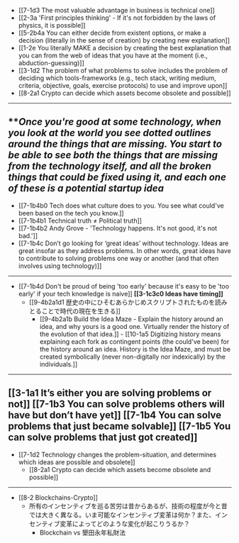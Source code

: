 - [[7-1d3 The most valuable advantage in business is technical one]]
- [[2-3a 'First principles thinking' - If it's not forbidden by the laws of physics, it is possible]]
- [[5-2b4a You can either decide from existent options, or make a decision (literally in the sense of creation) by creating new explanation]]
- [[1-2e You literally MAKE a decision by creating the best explanation that you can from the web of ideas that you have at the moment (i.e., abduction-guessing)]]
- [[3-1d2 The problem of what problems to solve includes the problem of deciding which tools-frameworks (e.g., tech stack, writing medium, criteria, objective, goals, exercise protocols) to use and improve upon]]
- [[8-2a1 Crypto can decide which assets become obsolete and possible]]
---
***Once you're good at some technology, when you look at the world you see dotted outlines around the things that are missing. You start to be able to see both the things that are missing from the technology itself, and all the broken things that could be fixed using it, and each one of these is a potential startup idea*
---
- [[7-1b4b0 Tech does what culture does to you. You see what could've been based on the tech you know.]]
- [[7-1b4b1 Technical truth ≠ Political truth]]
- [[7-1b4b2 Andy Grove - 'Technology happens. It's not good, it's not bad.']]
- [[7-1b4c Don’t go looking for ‘great ideas’ without technology. Ideas are great insofar as they address problems. In other words, great ideas have to contribute to solving problems one way or another (and that often involves using technology)]]
---
- [[7-1b4d Don't be proud of being 'too early' because it's easy to be 'too early' if your tech knowledge is naive]]
	**[[3-1c3c0 Ideas have timing]]**
    - [[9-4b2a1d1 歴史の中にひそむあらかじめスクリプトされたものを読みとることで時代の現在を生きる]]
      - [[9-4b2a1b Build the Idea Maze - Explain the history around an idea, and why yours is a good one. Virtually render the history of the evolution of that idea.]]
				- [[10-1a5 Digitizing history means explaining each fork as contingent points (the could've been) for the history around an idea. History is the Idea Maze, and must be created symbolically (never non-digitally nor indexically) by the individuals.]]
---
**[[3-1a1 It’s either you are solving problems or not]]**
	**[[7-1b3 You can solve problems others will have but don’t have yet]]**
	**[[7-1b4 You can solve problems that just became solvable]]**
	**[[7-1b5 You can solve problems that just got created]]**
---
- [[7-1d2 Technology changes the problem-situation, and determines which ideas are possible and obsolete]]
  - [[8-2a1 Crypto can decide which assets become obsolete and possible]]
---
- [[8-2 Blockchains-Crypto]]
  - 所有のインセンティブを巡る苦労は昔からあるが、技術の程度が今と昔では大きく異なる。いま可能なインセンティブ変革は何か？また、インセンティブ変革によってどのような変化が起こりうるか？
    - Blockchain vs 墾田永年私財法
